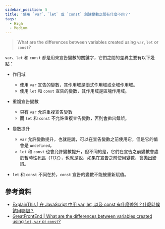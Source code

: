 ```yaml
---
sidebar_position: 5
title: '使用 `var`、`let` 或 `const` 創建變數之間有什麼不同？'
tags:
  - High
  - Medium
---
```


> What are the differences between variables created using `var`, `let` or `const`?

`var`、`let` 和 `const` 都是用來宣告變數的關鍵字，它們之間的差異主要有以下幾點：

- 作用域

  - 使用 `var` 宣告的變數，其作用域是函式作用域或全域作用域。
  - 使用 `let` 和 `const` 宣告的變數，其作用域是區塊作用域。

- 重複宣告變數

  - 只有 `var` 允許重複宣告變數
  - 而 `let` 和 `const` 不允許重複宣告變數，否則會拋出錯誤。

- 變數提升

  - `var` 允許變數提升，也就是說，可以在宣告變數之前使用它，但是它的值會是 `undefined`。
  - `let` 和 `const` 也會允許變數提升，但不同的是，它們在宣告之前變數會處於暫時性死區（TDZ），也就是說，如果在宣告之前使用變數，會拋出錯誤。

- `let` 和 `const` 不同在於，`const` 宣告的變數不能被重新賦值。

## 參考資料

- [ExplainThis | 在 JavaScript 中用 var, let, 以及 const 有什麼差別？什麼時候該用哪個？ ](https://www.explainthis.io/zh-hant/swe/js-var-let-const-in-javascript)
- [GreatFrontEnd | What are the differences between variables created using `let`, `var` or `const`?](https://www.greatfrontend.com/questions/quiz/what-are-the-differences-between-variables-created-using-let-var-or-const)
